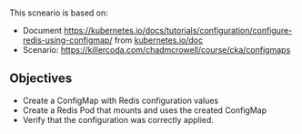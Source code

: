 <br>

This scneario is based on:
* Document https://kubernetes.io/docs/tutorials/configuration/configure-redis-using-configmap/ from [kubernetes.io/doc](https://kubernetes.io/docs)
* Scenario: https://killercoda.com/chadmcrowell/course/cka/configmaps

## Objectives
* Create a ConfigMap with Redis configuration values
* Create a Redis Pod that mounts and uses the created ConfigMap
* Verify that the configuration was correctly applied.


